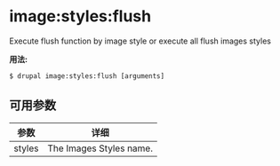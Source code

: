 # image:styles:flush
Execute flush function by image style or execute all flush images styles

**用法:**
```
$ drupal image:styles:flush [arguments]
```

## 可用参数
参数 | 详细
---------|-------------
styles | The Images Styles name.
